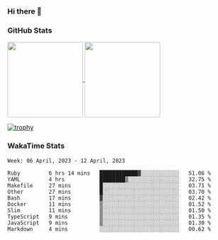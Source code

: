 ### Hi there 👋

### GitHub Stats

<a href="https://github.com/anuraghazra/github-readme-stats">
  <img align="center" height="170px" src="https://github-readme-stats.vercel.app/api/top-langs/?username=tksfjt1024&layout=compact&count_private=true&show_icons=true&show_icons=true&theme=graywhite" />
</a>
<a href="https://github.com/anuraghazra/github-readme-stats">
  <img align="center" height="170px" src="https://github-readme-stats.vercel.app/api?username=tksfjt1024&count_private=true&show_icons=true&show_icons=true&theme=graywhite" />
</a>

[![trophy](https://github-profile-trophy.vercel.app/?username=tksfjt1024)](https://github.com/ryo-ma/github-profile-trophy)

### WakaTime Stats

<!--START_SECTION:waka-->
```text
Week: 06 April, 2023 - 12 April, 2023

Ruby         6 hrs 14 mins   ████████████▓░░░░░░░░░░░░   51.06 % 
YAML         4 hrs           ████████▒░░░░░░░░░░░░░░░░   32.75 % 
Makefile     27 mins         █░░░░░░░░░░░░░░░░░░░░░░░░   03.71 % 
Other        27 mins         █░░░░░░░░░░░░░░░░░░░░░░░░   03.70 % 
Bash         17 mins         ▓░░░░░░░░░░░░░░░░░░░░░░░░   02.42 % 
Docker       11 mins         ▒░░░░░░░░░░░░░░░░░░░░░░░░   01.52 % 
Slim         11 mins         ▒░░░░░░░░░░░░░░░░░░░░░░░░   01.50 % 
TypeScript   9 mins          ▒░░░░░░░░░░░░░░░░░░░░░░░░   01.35 % 
JavaScript   9 mins          ▒░░░░░░░░░░░░░░░░░░░░░░░░   01.30 % 
Markdown     4 mins          ░░░░░░░░░░░░░░░░░░░░░░░░░   00.62 % 
```
<!--END_SECTION:waka-->
